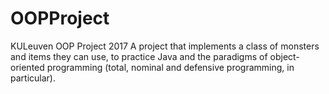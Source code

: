 # OOPProject
KULeuven OOP Project 2017
A project that implements a class of monsters and items they can use, to practice Java and the paradigms of object-oriented programming (total, nominal and defensive programming, in particular).
